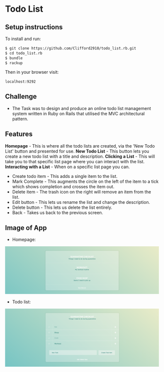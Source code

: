 # Todo List

## Setup instructions

To install and run:

```
$ git clone https://github.com/Clifford2910/todo_list.rb.git
$ cd todo_list.rb
$ bundle
$ rackup
```

Then in your browser visit:   
```
localhost:9292
```


## Challenge

* The Task was to design and produce an online todo list management system written in Ruby on Rails that utilised the MVC architectural pattern.


## Features

**Homepage** - This is where all the todo lists are created, via the 'New Todo List' button and presented for use.
**New Todo List** - This button lets you create a new todo list with a title and description.
**Clicking a List** - This will take you to that specific list page where you can interact with the list.
**Interacting with a List** - When on a specific list page you can.
* Create todo item - This adds a single item to the list.
* Mark Complete - This augments the circle on the left of the item to a tick which shows completion and crosses the item out.
* Delete item - The trash icon on the right will remove an item from the list.
* Edit button - This lets us rename the list and change the description.
* Delete button - This lets us delete the list entirely.
* Back - Takes us back to the previous screen.


## Image of App

* Homepage:
<img src="public/todohome.png" />

* Todo list:
<img src="public/todolist.png" />
